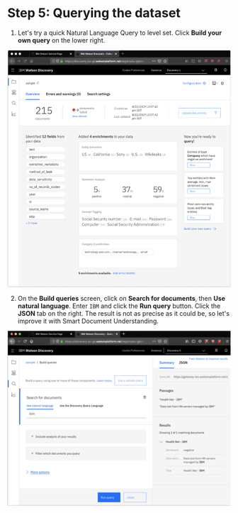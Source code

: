 # Step 5: Querying the dataset

1. Let's try a quick Natural Language Query to level set. Click **Build your own query** on the lower right.

![](../.gitbook/assets/image.png)

2. On the **Build queries** screen, click on **Search for documents**, then **Use natural language**. Enter `IBM` and click the **Run query** button. Click the **JSON** tab on the right. The result is not as precise as it could be, so let's improve it with Smart Document Understanding.

![Build queries](../.gitbook/assets/image%20%283%29.png)



